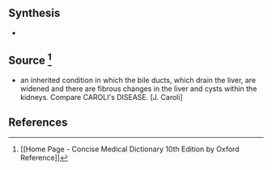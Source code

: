 ## Synthesis
- 
## Source [^1]
- an inherited condition in which the bile ducts, which drain the liver, are widened and there are fibrous changes in the liver and cysts within the kidneys. Compare CAROLI's DISEASE. \[J. Caroli]
## References

[^1]: [[Home Page - Concise Medical Dictionary 10th Edition by Oxford Reference]]